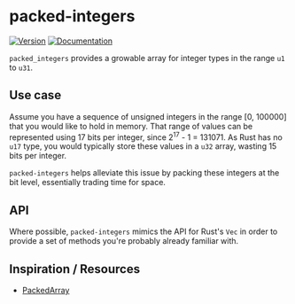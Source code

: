 # packed-integers

[![Version](https://img.shields.io/crates/v/packed-integers.svg)](https://crates.io/crates/packed-integers)
[![Documentation](https://docs.rs/packed-integers/badge.svg)](https://docs.rs/packed-integers)

`packed_integers` provides a growable array for integer types in the range `u1` to `u31`.

## Use case

Assume you have a sequence of unsigned integers in the range [0, 100000] that you would like to
hold in memory. That range of values can be represented using 17 bits per integer, since
2<sup>17</sup> - 1 = 131071. As Rust has no `u17` type, you would typically store these values
in a `u32` array, wasting 15 bits per integer.

`packed-integers` helps alleviate this issue by packing these integers at the bit level,
essentially trading time for space.

## API

Where possible, `packed-integers` mimics the API for Rust's `Vec` in order to provide a set of
methods you're probably already familiar with.

## Inspiration / Resources

* [PackedArray][1]

[1]: https://github.com/gpakosz/PackedArray
